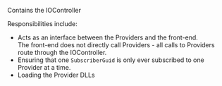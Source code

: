 ﻿Contains the IOController

Responsibilities include:
* Acts as an interface between the Providers and the front-end.  
The front-end does not directly call Providers - all calls to Providers route through the IOController.  
* Ensuring that one `SubscriberGuid` is only ever subscribed to one Provider at a time.
* Loading the Provider DLLs